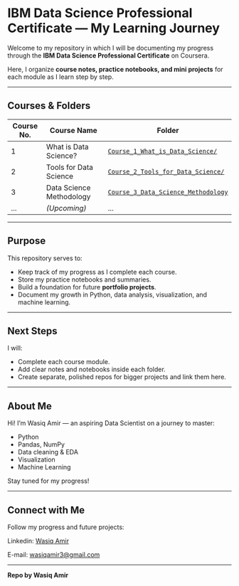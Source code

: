 #  IBM Data Science Professional Certificate — My Learning Journey

Welcome to my repository in which I will be documenting my progress through the **IBM Data Science Professional Certificate** on Coursera.  

Here, I organize **course notes, practice notebooks, and mini projects** for each module as I learn step by step.

---

##  Courses & Folders

| Course No. | Course Name | Folder |
| ---------- | ----------------------------- | ------------------------------- |
| 1 | What is Data Science? | [`Course_1_What_is_Data_Science/`](Course_1_What_is_Data_Science/) |
| 2 | Tools for Data Science | [`Course_2_Tools_for_Data_Science/`](Course_2_Tools_for_Data_Science/) |
| 3 | Data Science Methodology | [`Course_3_Data_Science_Methodology`](Course_3_Data_Science_Methodology) |
| ... | *(Upcoming)* | ... |

---

##  Purpose

This repository serves to:
- Keep track of my progress as I complete each course.
- Store my practice notebooks and summaries.
- Build a foundation for future **portfolio projects**.
- Document my growth in Python, data analysis, visualization, and machine learning.

---

## Next Steps

I will:
- Complete each course module.
- Add clear notes and notebooks inside each folder.
- Create separate, polished repos for bigger projects and link them here.

---

##  About Me

Hi! I’m Wasiq Amir — an aspiring Data Scientist on a journey to master:
- Python 
- Pandas, NumPy 
- Data cleaning & EDA 
- Visualization 
- Machine Learning 

Stay tuned for my progress!

---

## Connect with Me

Follow my progress and future projects:

Linkedin: [Wasiq Amir](www.linkedin.com/in/wasiq-amir-2aa9bb259)

E-mail: wasiqamir3@gmail.com

---

**Repo by Wasiq Amir**

